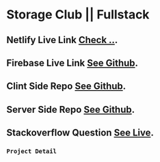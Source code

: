 # Storage Club || Fullstack

## Netlify Live Link [Check ..](https://e-ware-house-production.netlify.app/).

## Firebase Live Link [See Github](https://storage-club.web.app).


## Clint Side Repo [See Github](https://github.com/ProgrammingHeroWC4/warehouse-management-client-side-BabluMia).



## Server Side Repo [See Github](https://github.com/ProgrammingHeroWC4/warehouse-management-server-side-BabluMia).



## Stackoverflow Question [See Live](https://stackoverflow.com/questions/72060603/mongodb-atlas-error-when-i-try-withour-env-it-works-but-with-env-it-says-atla).







### `Project Detail`